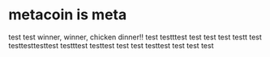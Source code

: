 # metacoin is meta

test
test
winner, winner, chicken dinner!!
test
testttest
test
test
test
testt
test
testtesttesttest
testttest
testtest
test
test
testtest
test
test
test
